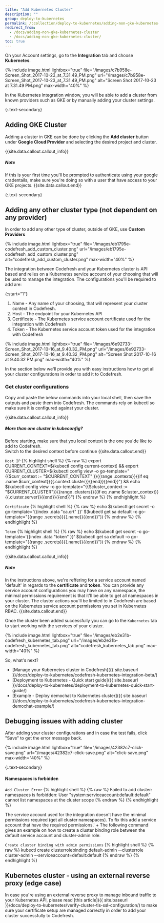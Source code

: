 ```yaml
---
title: "Add Kubernetes Cluster"
description: ""
group: deploy-to-kubernetes
permalink: /:collection/deploy-to-kubernetes/adding-non-gke-kubernetes-cluster/
redirect_from:
  - /docs/adding-non-gke-kubernetes-cluster
  - /docs/adding-non-gke-kubernetes-cluster/
toc: true
---
```

  
On your Account settings, go to the **Integration** tab and choose **Kubernetes**.

{% include image.html
  lightbox="true"
  file="/images/c7b958e-Screen_Shot_2017-10-23_at_7.31.49_PM.png"
  url="/images/c7b958e-Screen_Shot_2017-10-23_at_7.31.49_PM.png"
  alt="Screen Shot 2017-10-23 at 7.31.49 PM.png"
  max-width="40%"
    %}

In the Kubernetes integration window, you will be able to add a cluster from known providers such as GKE or by manually adding your cluster settings.

{:.text-secondary}
## Adding GKE Cluster
Adding a cluster in GKE can be done by clicking the **Add cluster** button under **Google Cloud Provider** and selecting the desired project and cluster.

{{site.data.callout.callout_info}}
##### Note

If this is your first time you'll be prompted to authenticate using your google cradentails, make sure you're doing so with a user that have access to your GKE projects.
{{site.data.callout.end}}

{:.text-secondary}
## Adding any other cluster type (not dependent on any provider)
  
In order to add any other type of cluster, outside of GKE, use **Custom Providers**

{% include image.html
lightbox="true"
file="/images/eb1795e-codefresh_add_custom_cluster.png"
url="/images/eb1795e-codefresh_add_custom_cluster.png"
alt="codefresh_add_custom_cluster.png"
max-width="40%"
  %}
  
  The integration between Codefresh and your Kubernetes cluster is API based and relies on a Kubernetes service account of your choosing that will be used to manage the integration.
  The configurations you'll be required to add are:

{:start="1"}
 1. Name - Any name of your choosing, that will represent your cluster context in Codefresh.
2. Host - The endpoint for your Kubernetes API
3. Certificate - The Kubernetes service account certificate used for the integration with Codefresh
4. Token - The Kubernetes service account token used for the integration with Codefresh

{% include image.html
  lightbox="true"
  file="/images/6e92733-Screen_Shot_2017-10-16_at_9.40.32_PM.png"
  url="/images/6e92733-Screen_Shot_2017-10-16_at_9.40.32_PM.png"
  alt="Screen Shot 2017-10-16 at 9.40.32 PM.png"
  max-width="40%"
    %}
    
 In the section below we'll provide you with easy instructions how to get all your cluster configurations in order to add it to Codefresh.   

### Get cluster configurations

Copy and paste the below commands into your local shell, then save the outputs and paste them into Codefresh. The commands rely on kubectl so make sure it is configured against your cluster.

{{site.data.callout.callout_info}}
##### More than one cluster in kubeconfig?

  Before starting, make sure that you local context is the one you'de like to add to Codefresh.<br>
Switch to the desired context before continue
{{site.data.callout.end}}

`Host IP`
{% highlight shell %}
{% raw %}
export CURRENT_CONTEXT=$(kubectl config current-context) && export CURRENT_CLUSTER=$(kubectl config view -o go-template="{{\$curr_context := \"$CURRENT_CONTEXT\" }}{{range .contexts}}{{if eq .name \$curr_context}}{{.context.cluster}}{{end}}{{end}}") && echo $(kubectl config view -o go-template="{{\$cluster_context := \"$CURRENT_CLUSTER\"}}{{range .clusters}}{{if eq .name \$cluster_context}}{{.cluster.server}}{{end}}{{end}}")
{% endraw %}
{% endhighlight %}

`Certificate`
{% highlight shell %}
{% raw %}
echo $(kubectl get secret -o go-template='{{index .data "ca.crt" }}' $(kubectl get sa default -o go-template="{{range .secrets}}{{.name}}{{end}}"))
{% endraw %}
{% endhighlight %}

`Token`
{% highlight shell %}
{% raw %}
echo $(kubectl get secret -o go-template='{{index .data "token" }}' $(kubectl get sa default -o go-template="{{range .secrets}}{{.name}}{{end}}"))
{% endraw %}
{% endhighlight %}

{{site.data.callout.callout_info}}
##### Note

In the instructions above, we're reffering for a service account named 'default' in regards to the **certificate** and **token**. You can provide any service account configurations you may have on any namespace, the minimal permissions requirement is that it'll be able to get all namespaces in your cluster. The cluster actions you'll be limited to in Codefresh are based on the Kubernetes service account permissions you set in Kubernetes RBAC. 
{{site.data.callout.end}}

Once the cluster been added successfully you can go to the `Kubernetes` tab to start working with the services of your cluster.

{% include image.html
  lightbox="true"
  file="/images/eb2e31b-codefresh_kubernetes_tab.png"
  url="/images/eb2e31b-codefresh_kubernetes_tab.png"
  alt="codefresh_kubernetes_tab.png"
  max-width="40%"
    %}

So, what's next?
- [Manage your Kubernetes cluster in Codefresh]({{ site.baseurl }}/docs/deploy-to-kubernetes/codefresh-kubernetes-integration-beta/)
- [Deployment to Kubernetes - Quick start guide]({{ site.baseurl }}/docs/deploy-to-kubernetes/deployment-to-kubernetes-quick-start-guide/)
- [Example - Deploy demochat to Kubernetes cluster]({{ site.baseurl }}/docs/deploy-to-kubernetes/codefresh-kubernetes-integration-demochat-example/)

## Debugging issues with adding cluster

After adding your cluster configurations and in case the test fails, click "Save" to get the error message back.

{% include image.html
  lightbox="true"
  file="/images/42382c7-click-save.png"
  url="/images/42382c7-click-save.png"
  alt="click-save.png"
  max-width="40%"
    %}

{:.text-secondary}
#### Namespaces is forbidden

  `Add Cluster Error`
{% highlight shell %}
{% raw %}
Failed to add cluster: namespaces is forbidden: User "system:serviceaccount:default:default" cannot list namespaces at the cluster scope
{% endraw %}
{% endhighlight %}

The service account used for the integration doesn't have the minimal permissions required (get all cluster namespaces). To fix this add a service account that have the required permissions.' +
The following command gives an example on how to create a cluster binding role between the default service account and cluster-admin role:

  `Create cluster binding with admin permissions`
{% highlight shell %}
{% raw %}
kubectl create clusterrolebinding default-admin --clusterrole cluster-admin --serviceaccount=default:default
{% endraw %}
{% endhighlight %}

## Kubernetes cluster - using an external reverse proxy (edge case)

In case you're using an external reverse proxy to manage inbound traffic to your Kubernetes API, please read [this article]({{ site.baseurl }}/docs/deploy-to-kubernetes/verify-cluster-tls-ssl-configuration/) to make sure your certificate setup are managed correctly in order to add your cluster successfully to Codefresh.


